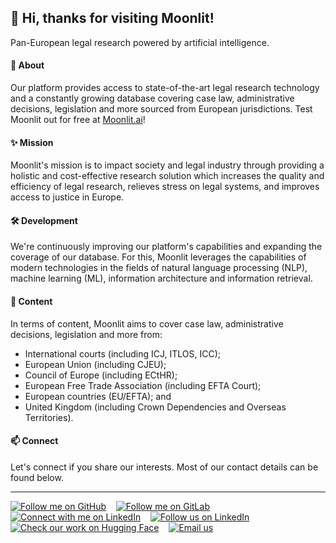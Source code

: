 ## 👋 Hi, thanks for visiting Moonlit!
Pan-European legal research powered by artificial intelligence.

#### 🌱 About
Our platform provides access to state-of-the-art legal research technology and a constantly growing database covering case law, administrative decisions, legislation and more sourced from European jurisdictions. Test Moonlit out for free at [Moonlit.ai](https://www.moonlit.ai)!

#### ✨ Mission
Moonlit's mission is to impact society and legal industry through providing a holistic and cost-effective research solution which increases the quality and efficiency of legal research, relieves stress on legal systems, and improves access to justice in Europe.

#### 🛠️ Development
We're continuously improving our platform's capabilities and expanding the coverage of our database. For this, Moonlit leverages the capabilities of modern technologies in the fields of natural language processing (NLP), machine learning (ML), information architecture and information retrieval.

#### 👀 Content
In terms of content, Moonlit aims to cover case law, administrative decisions, legislation and more from:
- International courts (including ICJ, ITLOS, ICC);
- European Union (including CJEU);
- Council of Europe (including ECtHR);
- European Free Trade Association (including EFTA Court);
- European countries (EU/EFTA); and
- United Kingdom (including Crown Dependencies and Overseas Territories).

#### 📫 Connect
Let's connect if you share our interests. Most of our contact details can be found below.

***

<!-- Social buttons -->
<div align="left">
	<a href="https://github.com/romjansen"><img src="https://img.shields.io/badge/GitHub-0077B5?label?label=GitHub&style=social&logo=github" alt="Follow me on GitHub"></a>
	&nbsp;&nbsp;
    <a href="https://gitlab.com/romjansen"><img src="https://img.shields.io/badge/GitLab-0077B5?label?label=GitLab&style=social&logo=gitlab" alt="Follow me on GitLab"></a>
	&nbsp;&nbsp;
	<a href="https://linkedin.com/in/romjansen"><img src="https://img.shields.io/badge/LinkedIn-0077B5?label?label=LinkedIn&style=social&logo=linkedin" alt="Connect with me on LinkedIn"></a>
	&nbsp;&nbsp;
	<a href="https://linkedin.com/company/moonlit-ai"><img src="https://img.shields.io/badge/LinkedIn-0077B5?label?label=LinkedIn&style=social&logo=linkedin" target="_blank" alt="Follow us on LinkedIn"></a>
	&nbsp;&nbsp;
	<a href="https://huggingface.co/moonlit-ai"><img src="https://img.shields.io/badge/HuggingFace--_.svg?label=%F0%9F%A4%97%20Hugging%20Face&style=social" target="_blank" alt="Check our work on Hugging Face"></a>
	&nbsp;&nbsp;
	<a href="mailto:info@moonlit.ai"><img src="https://img.shields.io/badge/email--_.svg?label?label=Email&style=social&logo=minutemailer" target="_blank" alt="Email us"></a>
</div>
